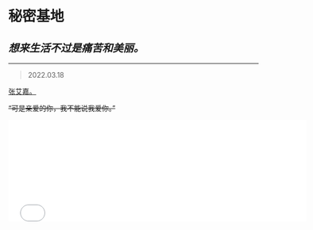 # 秘密基地

## _**想来生活不过是痛苦和美丽。**_


______________________________________________________________________________________________
> 2022.03.18

[张艾嘉。](https://mp.weixin.qq.com/s/txdhRhl1CDYa5k8nyigJQA)  

~~“可是亲爱的你，我不能说我爱你。”~~

<iframe frameborder="no" border="0" marginwidth="0" marginheight="0" width="600" height="205" src="//music.163.com/#/song?id=327441&auto=1&height=66"></iframe>


